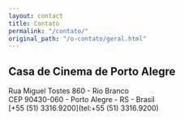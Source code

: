 ```yaml
---
layout: contact
title: Contato
permalink: "/contato/"
original_path: "/o-contato/geral.html"
---
```


## Casa de Cinema de Porto Alegre

Rua Miguel Tostes 860 - Rio Branco  
CEP 90430-060 - Porto Alegre - RS - Brasil  
[+55 (51) 3316.9200](tel:+55 (51) 3316.9200)
